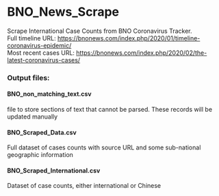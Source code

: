# BNO_News_Scrape
Scrape International Case Counts from BNO Coronavirus Tracker.  
Full timeline URL: https://bnonews.com/index.php/2020/01/timeline-coronavirus-epidemic/  
Most recent cases URL: https://bnonews.com/index.php/2020/02/the-latest-coronavirus-cases/

### Output files:

#### BNO_non_matching_text.csv  
file to store sections of text that cannot be parsed. These records will be updated manually

#### BNO_Scraped_Data.csv  
Full dataset of cases counts with source URL and some sub-national geographic information 

#### BNO_Scraped_International.csv  
Dataset of case counts, either international or Chinese 

